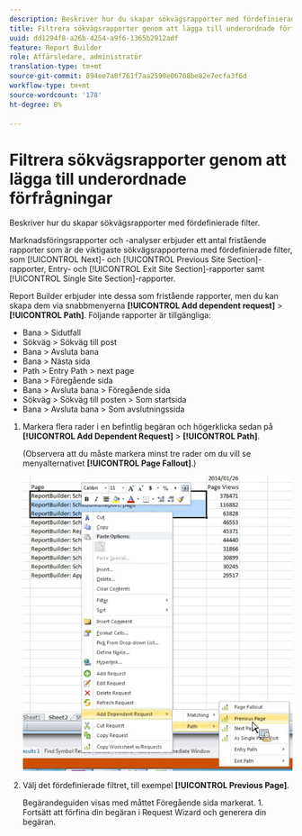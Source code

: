 ```yaml
---
description: Beskriver hur du skapar sökvägsrapporter med fördefinierade filter.
title: Filtrera sökvägsrapporter genom att lägga till underordnade förfrågningar
uuid: dd1294f8-a26b-4254-a9f6-1365b2912adf
feature: Report Builder
role: Affärsledare, administratör
translation-type: tm+mt
source-git-commit: 894ee7a8f761f7aa2590e06708be82e7ecfa3f6d
workflow-type: tm+mt
source-wordcount: '178'
ht-degree: 8%

---
```



# Filtrera sökvägsrapporter genom att lägga till underordnade förfrågningar

Beskriver hur du skapar sökvägsrapporter med fördefinierade filter.

Marknadsföringsrapporter och -analyser erbjuder ett antal fristående rapporter som är de viktigaste sökvägsrapporterna med fördefinierade filter, som [!UICONTROL Next]- och [!UICONTROL Previous Site Section]-rapporter, Entry- och [!UICONTROL Exit Site Section]-rapporter samt [!UICONTROL Single Site Section]-rapporter.

Report Builder erbjuder inte dessa som fristående rapporter, men du kan skapa dem via snabbmenyerna **[!UICONTROL Add dependent request]** > **[!UICONTROL Path]**. Följande rapporter är tillgängliga:

* Bana > Sidutfall
* Sökväg > Sökväg till post
* Bana > Avsluta bana
* Bana > Nästa sida
* Path > Entry Path > next page
* Bana > Föregående sida
* Bana > Avsluta bana > Föregående sida
* Sökväg > Sökväg till posten > Som startsida
* Bana > Avsluta bana > Som avslutningssida

1. Markera flera rader i en befintlig begäran och högerklicka sedan på **[!UICONTROL Add Dependent Request]** > **[!UICONTROL Path]**.

   (Observera att du måste markera minst tre rader om du vill se menyalternativet **[!UICONTROL Page Fallout]**.)

   ![](assets/dependen_request.png)

1. Välj det fördefinierade filtret, till exempel **[!UICONTROL Previous Page]**.

   Begärandeguiden visas med måttet Föregående sida markerat. 1. Fortsätt att förfina din begäran i Request Wizard och generera din begäran.
